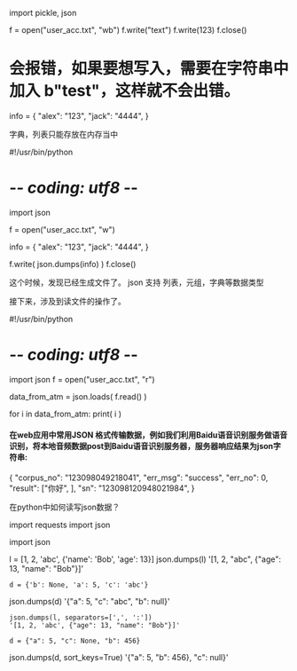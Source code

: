 import pickle, json

f = open("user_acc.txt",  "wb")
f.write("text")
f.write(123)
f.close()

# 会报错，如果要想写入，需要在字符串中加入 b"test"，这样就不会出错。

info = {
	    "alex":  "123",
	        "jack":  "4444",
}

字典，列表只能存放在内存当中

#!/usr/bin/python
# -*- coding:  utf8  -*-

import json

f = open("user_acc.txt",  "w")

info = {
	    "alex":  "123",
	        "jack":  "4444",
}

f.write(  json.dumps(info)  )
f.close()

这个时候，发现已经生成文件了。
json   支持 列表，元组，字典等数据类型


接下来，涉及到读文件的操作了。

#!/usr/bin/python
# -*- coding: utf8 -*-

import json
f = open("user_acc.txt",  "r")

data_from_atm = json.loads(  f.read()  )

for i in data_from_atm:
    print( i )




#### 在web应用中常用JSON 格式传输数据，例如我们利用Baidu语音识别服务做语音识别，将本地音频数据post到Baidu语音识别服务器，服务器响应结果为json字符串:

{
	"corpus_no": "123098049218041",
		"err_msg": "success",
		"err_no": 0,
		"result": ["你好", ],
		"sn": "123098120948021984",
}

在python中如何读写json数据？

import requests
import json

import json

l = [1, 2, 'abc', {'name': 'Bob', 'age': 13}]
json.dumps(l)
	'[1, 2, "abc", {"age": 13, "name": "Bob"}]'

	d = {'b': None, 'a': 5, 'c': 'abc'}
json.dumps(d)
	'{"a": 5, "c": "abc", "b": null}'

	json.dumps(l, separators=[',', ':'])
	'[1, 2, 'abc', {"age": 13, "name": "Bob"}]'

	d = {"a": 5, "c": None, "b": 456} 
json.dumps(d, sort_keys=True)
	'{"a": 5, "b": 456}, "c": null}'




